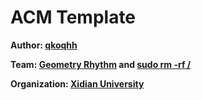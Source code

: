 # ACM Template

**Author: [qkoqhh](https://qkoqhh.github.io/)**

**Team: [Geometry Rhythm](http://codeforces.com/team/55724) and [sudo rm -rf /](http://codeforces.com/team/44321)**

**Organization: [Xidian University](https://github.com/xdu-icpc)**
